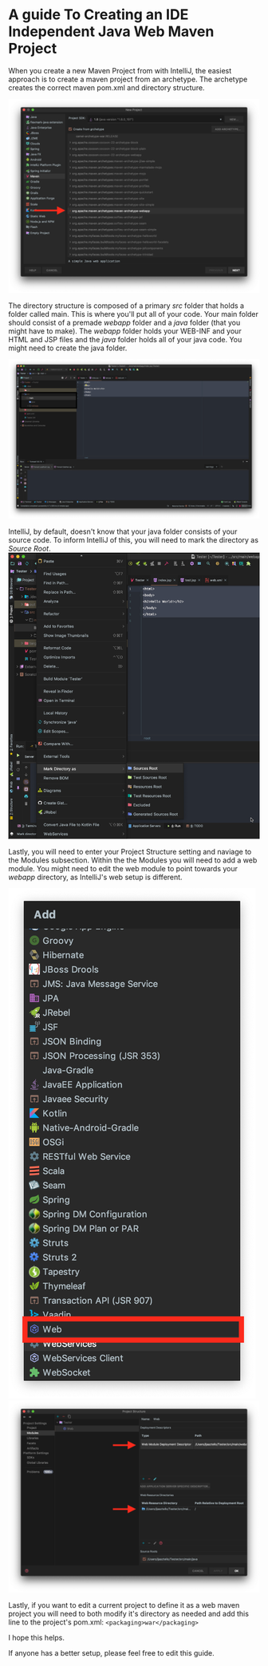 # A guide To Creating an IDE Independent Java Web Maven Project

When you create a new Maven Project from with IntelliJ, the easiest approach is to create a maven project from an archetype. The archetype creates the correct maven pom.xml and directory structure. 

![](project-creation.png)

The directory structure is composed of a primary *src* folder that holds a folder called main. This is where you'll put all of your code. Your main folder should consist of a premade *webapp* folder and a *java* folder (that you might have to make). The *webapp* folder holds your WEB-INF and your HTML and JSP files and the *java* folder holds all of your java code. You might need to create the java folder.

![folder setup](folder-setup.png)

IntelliJ, by default, doesn't know that your java folder consists of your source code. To inform IntelliJ of this, you will need to mark the directory as *Source Root*.
![source root](source-root.png)

Lastly, you will need to enter your Project Structure setting and naviage to the Modules subsection. Within the the Modules you will need to add a web module. You might need to edit the web module to point towards your *webapp* directory, as IntelliJ's web setup is different.

![web module](web-module.png)
![web module setup](web-module-setup.png)

Lastly, if you want to edit a current project to define it as a web maven project you will need to both modify it's directory as needed and add this line to the project's pom.xml: `<packaging>war</packaging>`

I hope this helps.

If anyone has a better setup, please feel free to edit this guide.
